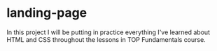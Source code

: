 # landing-page
In this project I will be putting in practice everything I've learned about HTML and CSS throughout the lessons in TOP Fundamentals course.
